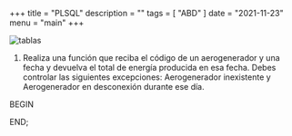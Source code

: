 +++
title = "PLSQL"
description = ""
tags = [
    "ABD"
]
date = "2021-11-23"
menu = "main"
+++

![tablas](/PLSQL/1.png)

1. Realiza una función que reciba el código de un aerogenerador y una fecha y devuelva el total de energía producida en esa fecha. Debes controlar las siguientes excepciones: Aerogenerador inexistente y Aerogenerador en desconexión durante ese día.

BEGIN

END;
